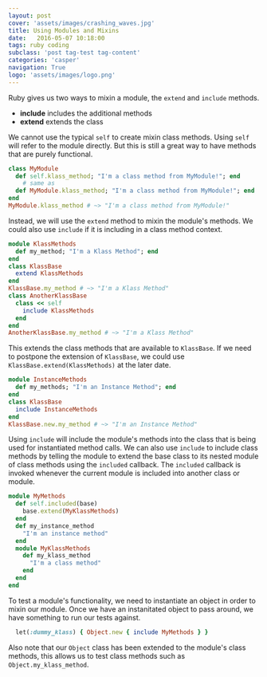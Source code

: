 ```yaml
---
layout: post
cover: 'assets/images/crashing_waves.jpg'
title: Using Modules and Mixins
date:   2016-05-07 10:18:00
tags: ruby coding
subclass: 'post tag-test tag-content'
categories: 'casper'
navigation: True
logo: 'assets/images/logo.png'
---
```


Ruby gives us two ways to mixin a module, the `extend` and `include` methods.

* __include__ includes the additional methods
* __extend__ extends the class

We cannot use the typical `self` to create mixin class methods. Using `self` will refer to the module directly. But this is still a great way to have methods that are purely functional.

````ruby
class MyModule
  def self.klass_method; "I'm a class method from MyModule!"; end
    # same as
  def MyModule.klass_method; "I'm a class method from MyModule!"; end
end
MyModule.klass_method # ~> "I'm a class method from MyModule!"
````

Instead, we will use the `extend` method to mixin the module's methods. We could also use `include` if it is including in a class method context.

````ruby
module KlassMethods
  def my_method; "I'm a Klass Method"; end
end
class KlassBase
  extend KlassMethods
end
KlassBase.my_method # ~> "I'm a Klass Method"
class AnotherKlassBase
  class << self
    include KlassMethods
  end
end
AnotherKlassBase.my_method # ~> "I'm a Klass Method"
````
This extends the class methods that are available to `KlassBase`. If we need to postpone the extension of `KlassBase`, we could use `KlassBase.extend(KlassMethods)` at the later date.

````ruby
module InstanceMethods
  def my_methods; "I'm an Instance Method"; end
end
class KlassBase
  include InstanceMethods
end
KlassBase.new.my_method # ~> "I'm an Instance Method"
````

Using `include` will include the module's methods into the class that is being used for instantiated method calls. We can also use `include` to include class methods by telling the module to extend the base class to its nested module of class methods using the `included` callback. The `included` callback is invoked whenever the current module is included into another class or module.

````ruby
module MyMethods
  def self.included(base)
    base.extend(MyKlassMethods)
  end
  def my_instance_method
    "I'm an instance method"
  end
  module MyKlassMethods
    def my_klass_method
      "I'm a class method"
    end
  end
end
````

To test a module's functionality, we need to instantiate an object in order to mixin our module. Once we have an instanitated object to pass around, we have something to run our tests against.

````ruby
  let(:dummy_klass) { Object.new { include MyMethods } }
````

Also note that our `Object` class has been extended to the module's class methods, this allows us to test class methods such as `Object.my_klass_method`. 


